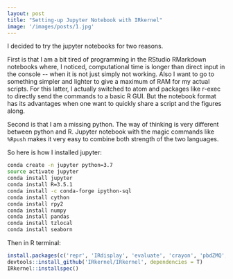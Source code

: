 ```yaml
---
layout: post
title: "Setting-up Jupyter Notebook with IRkernel"
image: '/images/posts/1.jpg'
---
```


I decided to try the jupyter notebooks for two reasons.

First is that I am a bit tired of programming in the RStudio RMarkdown notebooks where, I noticed, computational time is longer than direct input in the console -- when it is not just simply not working. Also I want to go to something simpler and lighter to give a maximum of RAM for my actual scripts. For this latter, I actually switched to atom and packages like r-exec to directly send the commands to a basic R GUI. But the notebook format has its advantages when one want to quickly share a script and the figures along.

Second is that I am a missing python. The way of thinking is very different between python and R. Jupyter notebook with the magic commands like `%Rpush` makes it very easy to combine both strength of the two languages.

So here is how I installed jupyter:

```bash
conda create -n jupyter python=3.7
source activate jupyter
conda install jupyter
conda install R=3.5.1
conda install -c conda-forge ipython-sql
conda install cython
conda install rpy2
conda install numpy
conda install pandas
conda install tzlocal
conda install seaborn
```

Then in R terminal:

```R
install.packages(c('repr', 'IRdisplay', 'evaluate', 'crayon', 'pbdZMQ', 'devtools', 'uuid', 'digest', 'httr', 'RJSONIO', 'Rcpp', 'R6', 'cli', 'fansi', 'rlang'))
devtools::install_github('IRkernel/IRkernel', dependencies = T)
IRkernel::installspec()
```
